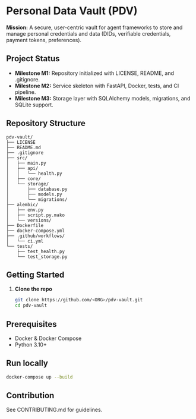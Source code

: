 # Personal Data Vault (PDV)

**Mission:**
A secure, user-centric vault for agent frameworks to store and manage personal credentials and data (DIDs, verifiable credentials, payment tokens, preferences).

## Project Status
- **Milestone M1:** Repository initialized with LICENSE, README, and .gitignore.
- **Milestone M2:** Service skeleton with FastAPI, Docker, tests, and CI pipeline.
- **Milestone M3:** Storage layer with SQLAlchemy models, migrations, and SQLite support.

## Repository Structure
```
pdv-vault/
├── LICENSE
├── README.md
├── .gitignore
├── src/
│   ├── main.py
│   ├── api/
│   │   └── health.py
│   ├── core/
│   └── storage/
│       ├── database.py
│       ├── models.py
│       └── migrations/
├── alembic/
│   ├── env.py
│   ├── script.py.mako
│   └── versions/
├── Dockerfile
├── docker-compose.yml
├── .github/workflows/
│   └── ci.yml
└── tests/
    ├── test_health.py
    └── test_storage.py
```

## Getting Started

1. **Clone the repo**
   ```bash
   git clone https://github.com/<ORG>/pdv-vault.git
   cd pdv-vault
   ```

## Prerequisites
- Docker & Docker Compose
- Python 3.10+

## Run locally
```bash
docker-compose up --build
```

## Contribution
See CONTRIBUTING.md for guidelines.

